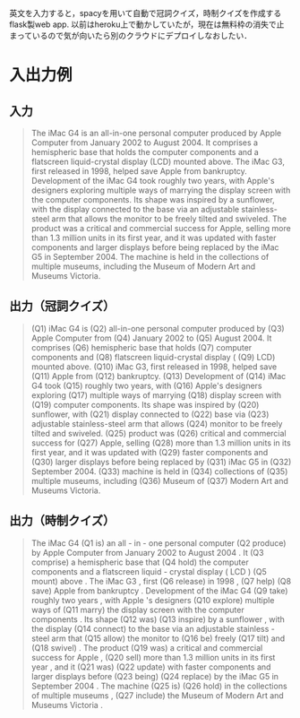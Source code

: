 英文を入力すると，spacyを用いて自動で冠詞クイズ，時制クイズを作成するflask製web app.
以前はheroku上で動かしていたが，現在は無料枠の消失で止まっているので気が向いたら別のクラウドにデプロイしなおしたい．

# 入出力例
## 入力
> The iMac G4 is an all-in-one personal computer produced by Apple Computer from January 2002 to August 2004. It comprises a hemispheric base that holds the computer components and a flatscreen liquid-crystal display (LCD) mounted above. The iMac G3, first released in 1998, helped save Apple from bankruptcy. Development of the iMac G4 took roughly two years, with Apple's designers exploring multiple ways of marrying the display screen with the computer components. Its shape was inspired by a sunflower, with the display connected to the base via an adjustable stainless-steel arm that allows the monitor to be freely tilted and swiveled. The product was a critical and commercial success for Apple, selling more than 1.3 million units in its first year, and it was updated with faster components and larger displays before being replaced by the iMac G5 in September 2004. The machine is held in the collections of multiple museums, including the Museum of Modern Art and Museums Victoria.



 ## 出力（冠詞クイズ）
> (Q1) iMac G4 is  (Q2) all-in-one personal computer produced by  (Q3) Apple Computer from  (Q4) January 2002 to  (Q5) August 2004. It comprises  (Q6) hemispheric base that holds  (Q7) computer components and  (Q8) flatscreen liquid-crystal display ( (Q9) LCD) mounted above.  (Q10) iMac G3, first released in 1998, helped save  (Q11) Apple from  (Q12) bankruptcy.  (Q13) Development of  (Q14) iMac G4 took  (Q15) roughly two years, with  (Q16) Apple's designers exploring  (Q17) multiple ways of marrying  (Q18) display screen with  (Q19) computer components. Its shape was inspired by  (Q20) sunflower, with  (Q21) display connected to  (Q22) base via  (Q23) adjustable stainless-steel arm that allows  (Q24) monitor to be freely tilted and swiveled.  (Q25) product was  (Q26) critical and commercial success for  (Q27) Apple, selling  (Q28) more than 1.3 million units in its first year, and it was updated with  (Q29) faster components and  (Q30) larger displays before being replaced by  (Q31) iMac G5 in  (Q32) September 2004.  (Q33) machine is held in  (Q34) collections of  (Q35) multiple museums, including  (Q36) Museum of  (Q37) Modern Art and Museums Victoria.
 


## 出力（時制クイズ）
> The iMac G4 (Q1  is) an all - in - one personal computer (Q2  produce) by Apple Computer from January 2002 to August 2004 . It (Q3  comprise) a hemispheric base that (Q4  hold) the computer components and a flatscreen liquid - crystal display ( LCD ) (Q5  mount) above . The iMac G3 , first (Q6  release) in 1998 , (Q7  help) (Q8  save) Apple from bankruptcy . Development of the iMac G4 (Q9  take) roughly two years , with Apple 's designers (Q10  explore) multiple ways of (Q11  marry) the display screen with the computer components . Its shape (Q12  was) (Q13  inspire) by a sunflower , with the display (Q14  connect) to the base via an adjustable stainless - steel arm that (Q15  allow) the monitor to (Q16  be) freely (Q17  tilt) and (Q18  swivel) . The product (Q19  was) a critical and commercial success for Apple , (Q20  sell) more than 1.3 million units in its first year , and it (Q21  was) (Q22  update) with faster components and larger displays before (Q23  being) (Q24  replace) by the iMac G5 in September 2004 . The machine (Q25  is) (Q26  hold) in the collections of multiple museums , (Q27  include) the Museum of Modern Art and Museums Victoria . 
